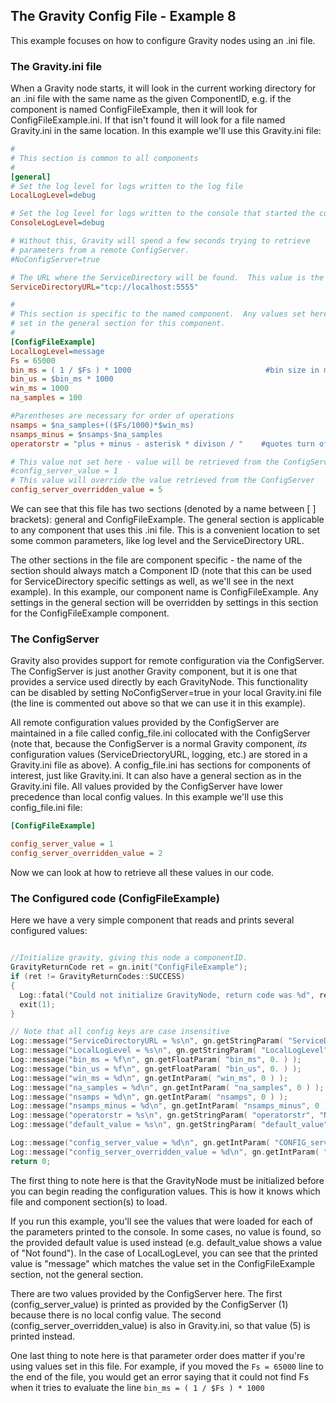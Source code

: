 
## The Gravity Config File - Example 8

This example focuses on how to configure Gravity nodes using an .ini file.

### The Gravity.ini file

When a Gravity node starts, it will look in the current working directory for
an .ini file with the same name as the given ComponentID, e.g. if the component
is named ConfigFileExample, then it will look for ConfigFileExample.ini.  If
that isn't found it will look for a file named Gravity.ini in the same
location.  In this example we'll use this Gravity.ini file:

```ini
#
# This section is common to all components
#
[general]
# Set the log level for logs written to the log file
LocalLogLevel=debug

# Set the log level for logs written to the console that started the component
ConsoleLogLevel=debug

# Without this, Gravity will spend a few seconds trying to retrieve
# parameters from a remote ConfigServer.  
#NoConfigServer=true

# The URL where the ServiceDirectory will be found.  This value is the same as the default.
ServiceDirectoryURL="tcp://localhost:5555"

#
# This section is specific to the named component.  Any values set here will override values
# set in the general section for this component.
#
[ConfigFileExample]
LocalLogLevel=message
Fs = 65000
bin_ms = ( 1 / $Fs ) * 1000                              #bin size in ms
bin_us = $bin_ms * 1000
win_ms = 1000
na_samples = 100

#Parentheses are necessary for order of operations
nsamps = $na_samples+(($Fs/1000)*$win_ms)
nsamps_minus = $nsamps-$na_samples 
operatorstr = "plus + minus - asterisk * divison / "    #quotes turn off arithmetic

# This value not set here - value will be retrieved from the ConfigServer
#config_server_value = 1
# This value will override the value retrieved from the ConfigServer
config_server_overridden_value = 5

```


We can see that this file has two sections (denoted by a name between [ ]
brackets): general and ConfigFileExample.  The general section is applicable to
any component that uses this .ini file.  This is a convenient location to set
some common parameters, like log level and the ServiceDirectory URL.

The other sections in the file are component specific - the name of the section
should always match a Component ID (note that this can be used for
ServiceDirectory specific settings as well, as we'll see in the next example).
In this example, our component name is ConfigFileExample.  Any settings in the
general section will be overridden by settings in this section for the
ConfigFileExample component.

### The ConfigServer

Gravity also provides support for remote configuration via the ConfigServer.
The ConfigServer is just another Gravity component, but it is one that provides
a service used directly by each GravityNode.  This functionality can be
disabled by setting NoConfigServer=true in your local Gravity.ini file (the
line is commented out above so that we can use it in this example).  

All remote configuration values provided by the ConfigServer are maintained in
a file called config_file.ini collocated with the ConfigServer (note that,
because the ConfigServer is a normal Gravity component, _its_ configuration
values (ServiceDriectoryURL, logging, etc.) are stored in a Gravity.ini file as
above).  A config_file.ini has sections for components of interest, just like
Gravity.ini.  It can also have a general section as in the Gravity.ini file.
All values provided by the ConfigServer have lower precedence than local config
values.  In this example we'll use this config_file.ini file:

```ini
[ConfigFileExample]

config_server_value = 1
config_server_overridden_value = 2
```

Now we can look at how to retrieve all these values in our code.

### The Configured code (ConfigFileExample)

Here we have a very simple component that reads and prints several configured values:

```cpp

//Initialize gravity, giving this node a componentID.
GravityReturnCode ret = gn.init("ConfigFileExample");
if (ret != GravityReturnCodes::SUCCESS)
{
  Log::fatal("Could not initialize GravityNode, return code was %d", ret);
  exit(1);
}

// Note that all config keys are case insensitive
Log::message("ServiceDirectoryURL = %s\n", gn.getStringParam( "ServiceDirectoryURL", "Not found" ).c_str() );
Log::message("LocalLogLevel = %s\n", gn.getStringParam( "LocalLogLevel", "Not Found" ).c_str() );
Log::message("bin_ms = %f\n", gn.getFloatParam( "bin_ms", 0. ) );
Log::message("bin_us = %f\n", gn.getFloatParam( "bin_us", 0. ) );
Log::message("win_ms = %d\n", gn.getIntParam( "win_ms", 0 ) );
Log::message("na_samples = %d\n", gn.getIntParam( "na_samples", 0 ) );
Log::message("nsamps = %d\n", gn.getIntParam( "nsamps", 0 ) );
Log::message("nsamps_minus = %d\n", gn.getIntParam( "nsamps_minus", 0 ) );
Log::message("operatorstr = %s\n", gn.getStringParam( "operatorstr", "Not found" ).c_str() );
Log::message("default_value = %s\n", gn.getStringParam( "default_value", "Not found" ).c_str() );

Log::message("config_server_value = %d\n", gn.getIntParam( "CONFIG_server_value", 0 ));
Log::message("config_server_overridden_value = %d\n", gn.getIntParam( "CONFIG_server_overridden_value", 0 ));
return 0;
```

The first thing to note here is that the GravityNode must be initialized before
you can begin reading the configuration values.  This is how it knows which
file and component section(s) to load.

If you run this example, you'll see the values that were loaded for each of the
parameters printed to the console.  In some cases, no value is found, so the
provided default value is used instead (e.g. default_value shows a value of
"Not found").  In the case of LocalLogLevel, you can see that the printed value
is "message" which matches the value set in the ConfigFileExample section, not
the general section.

There are two values provided by the ConfigServer here.  The first
(config_server_value) is printed as provided by the ConfigServer (1) because
there is no local config value.  The second (config_server_overridden_value) is
also in Gravity.ini, so that value (5) is printed instead.

One last thing to note here is that parameter order does matter if you're using
values set in this file.  For example, if you moved the `Fs = 65000` line to
the end of the file, you would get an error saying that it could not find Fs
when it tries to evaluate the line `bin_ms = ( 1 / $Fs ) * 1000`

